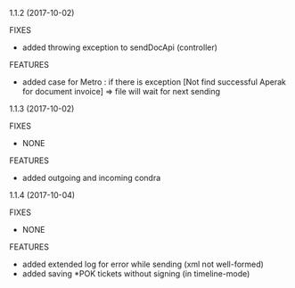 1.1.2 (2017-10-02)

FIXES
 
* added throwing exception to sendDocApi (controller)
 
FEATURES
 
* added case for Metro : if there is exception [Not find successful Aperak for document invoice] => file will wait for next sending

1.1.3 (2017-10-02)

FIXES
 
* NONE
 
FEATURES
 
* added outgoing and incoming condra

1.1.4 (2017-10-04)

FIXES
 
* NONE
 
FEATURES
 
* added extended log for error while sending (xml not well-formed)
* added saving *POK tickets without signing (in timeline-mode)